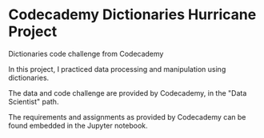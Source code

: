 # Codecademy Dictionaries Hurricane Project
 Dictionaries code challenge from Codecademy

In this project, I practiced data processing and manipulation using dictionaries. 

The data and code challenge are provided by Codecademy, in the "Data Scientist" path. 

The requirements and assignments as provided by Codecademy can be found embedded in the Jupyter notebook.